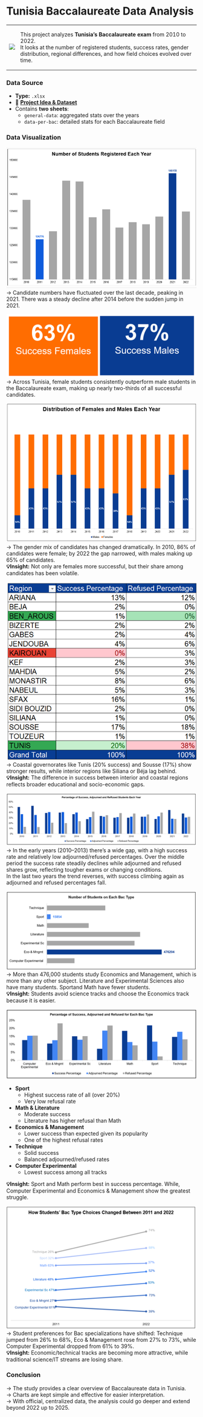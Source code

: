 # Tunisia Baccalaureate Data Analysis
<table>
  <tr>
    <td>
      <img src="https://www.espacemanager.com/sites/default/files/field/image/bac-logo_0306.jpg" width="200">
    </td>
    <td>
      <p>
        This project analyzes <strong>Tunisia’s Baccalaureate exam</strong> from 2010 to 2022.<br>
        It looks at the number of registered students, success rates, gender distribution, regional differences, and how field choices evolved over time.
      </p>
    </td>
  </tr>
</table>

### Data Source  
- **Type:** `.xlsx`  
- 📂 **[Project Idea & Dataset](https://github.com/skanderboudawara/bac-data-analysis)**
- Contains **two sheets**:  
  - `general-data`: aggregated stats over the years  
  - `data-per-bac`: detailed stats for each Baccalaureate field    

### Data Visualization  
![1](https://github.com/mounatounakti/Tunisian-Baccalaureate-Data-Analysis-/blob/df08fccb8ccca228801c526f76c43f67d8b115ef/src/1.png)  
→ Candidate numbers have fluctuated over the last decade, peaking in 2021. There was a steady decline after 2014 before the sudden jump in 2021.  

![3](https://github.com/mounatounakti/Tunisian-Baccalaureate-Data-Analysis-/blob/df08fccb8ccca228801c526f76c43f67d8b115ef/src/2.png)  
→ Across Tunisia, female students consistently outperform male students in the Baccalaureate exam, making up nearly two-thirds of all successful candidates. 

![2](https://github.com/mounatounakti/Tunisian-Baccalaureate-Data-Analysis-/blob/df08fccb8ccca228801c526f76c43f67d8b115ef/src/4.png)  
→ The gender mix of candidates has changed dramatically. In 2010, 86% of candidates were female; by 2022 the gap narrowed, with males making up 65% of candidates.  
**💡Insight:** Not only are females more successful, but their share among candidates has been volatile.  

![4](https://github.com/mounatounakti/Tunisian-Baccalaureate-Data-Analysis-/blob/df08fccb8ccca228801c526f76c43f67d8b115ef/src/3.png)  
→ Coastal governorates like Tunis (20% success) and Sousse (17%) show stronger results, while interior regions like Siliana or Béja lag behind.  
**💡Insight:** The difference in success between interior and coastal regions reflects broader educational and socio-economic gaps. 

![5](https://github.com/mounatounakti/Tunisian-Baccalaureate-Data-Analysis-/blob/df08fccb8ccca228801c526f76c43f67d8b115ef/src/5.png)  
→ In the early years (2010–2013) there’s a wide gap, with a high success rate and relatively low adjourned/refused percentages. 
Over the middle period the success rate steadily declines while adjourned and refused shares grow, reflecting tougher exams or changing conditions.   
In the last two years the trend reverses, with success climbing again as adjourned and refused percentages fall.  

![6](https://github.com/mounatounakti/Tunisian-Baccalaureate-Data-Analysis-/blob/df08fccb8ccca228801c526f76c43f67d8b115ef/src/6.png)  
→ More than 476,000 students study Economics and Management, which is more than any other subject. 
Literature and Experimental Sciences also have many students. 
Sportand Math have fewer students.  
**💡Insight:** Students avoid science tracks and choose the Economics track because it is easier.

![7](https://github.com/mounatounakti/Tunisian-Baccalaureate-Data-Analysis-/blob/df08fccb8ccca228801c526f76c43f67d8b115ef/src/7.png)
- **Sport**
  - Highest success rate of all (over 20%)
  - Very low refusal rate
- **Math & Literature**
  - Moderate success
  - Literature has higher refusal than Math
- **Economics & Management**
  - Lower success than expected given its popularity
  - One of the highest refusal rates
- **Technique**
  - Solid success
  - Balanced adjourned/refused rates
- **Computer Experimental**
  - Lowest success among all tracks

**💡Insight:** Sport and Math perform best in success percentage. While, Computer Experimental and Economics & Management show the greatest struggle.

![8](https://github.com/mounatounakti/Tunisian-Baccalaureate-Data-Analysis-/blob/df08fccb8ccca228801c526f76c43f67d8b115ef/src/8.png)
→ Student preferences for Bac specializations have shifted: Technique jumped from 26% to 68%, Eco & Management rose from 27% to 73%, while Computer Experimental dropped from 61% to 39%.  
**💡Insight:** Economic/technical tracks are becoming more attractive, while traditional science/IT streams are losing share.  

### Conclusion  
→ The study provides a clear overview of Baccalaureate data in Tunisia.  
→ Charts are kept simple and effective for easier interpretation.  
→ With official, centralized data, the analysis could go deeper and extend beyond 2022 up to 2025.  
